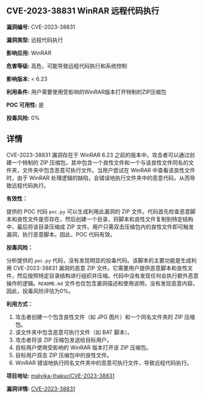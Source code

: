 ## CVE-2023-38831 WinRAR 远程代码执行

**漏洞编号:** CVE-2023-38831

**漏洞类型:** 远程代码执行

**影响应用:** WinRAR

**危害等级:** 高危，可能导致远程代码执行和系统控制

**影响版本:** < 6.23

**利用条件:** 用户需要使用受影响的WinRAR版本打开特制的ZIP压缩包

**POC 可用性:** 是

**投毒风险:** 0%

## 详情

CVE-2023-38831 漏洞存在于 WinRAR 6.23 之前的版本中。攻击者可以通过创建一个特制的 ZIP 压缩包，其中包含一个良性文件和一个与该良性文件同名的文件夹，文件夹中包含恶意可执行文件。当用户尝试在 WinRAR 中查看该良性文件时，由于 WinRAR 处理逻辑的缺陷，会错误地执行文件夹中的恶意代码，从而导致远程代码执行。

**有效性：**

提供的 POC 代码 `poc.py`  可以生成利用此漏洞的 ZIP 文件。代码首先检查恶意脚本和良性文件是否存在，然后创建一个目录，将脚本和良性文件复制到特定结构中，最后将该目录压缩成 ZIP 文件。用户只需双击压缩包内的良性文件即可触发漏洞，执行恶意脚本。因此，POC 代码有效。

**投毒风险：**

分析提供的 `poc.py` 代码，没有发现明显的投毒代码。该脚本的主要功能是生成利用 CVE-2023-38831 漏洞的恶意 ZIP 文件。它需要用户提供恶意脚本和良性文件，然后按照特定目录结构进行组织并压缩。代码中没有发现任何会执行额外恶意操作的逻辑。`README.md` 文件也仅包含漏洞描述和使用说明，没有发现恶意内容。因此，投毒风险评估为0%。

**利用方式：**

1.  攻击者创建一个包含良性文件（如 JPG 图片）和一个同名文件夹的 ZIP 压缩包。
2.  该文件夹中包含恶意可执行文件（如 BAT 脚本）。
3.  攻击者将该 ZIP 压缩包发送给目标用户。
4.  目标用户使用受影响的 WinRAR 版本打开该 ZIP 压缩包。
5.  目标用户双击 ZIP 压缩包中的良性文件。
6.  WinRAR 错误地执行同名文件夹中的恶意可执行文件，导致远程代码执行。

**项目地址:** [malvika-thakur/CVE-2023-38831](https://github.com/malvika-thakur/CVE-2023-38831)

**漏洞详情:** [CVE-2023-38831](https://nvd.nist.gov/vuln/detail/CVE-2023-38831)